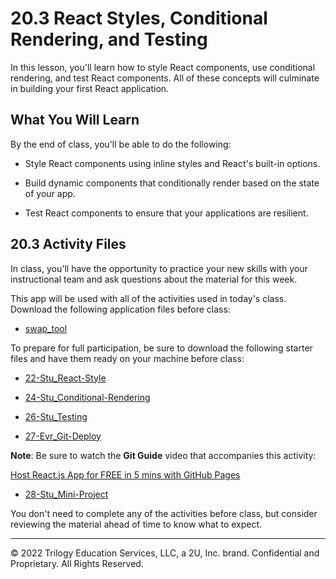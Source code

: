 # 20.3 React Styles, Conditional Rendering, and Testing
In this lesson, you'll learn how to style React components, use conditional rendering, and test React components. All of these concepts will culminate in building your first React application.

## What You Will Learn
By the end of class, you'll be able to do the following:

* Style React components using inline styles and React's built-in options.

* Build dynamic components that conditionally render based on the state of your app.

* Test React components to ensure that your applications are resilient.

## 20.3 Activity Files
In class, you'll have the opportunity to practice your new skills with your instructional team and ask questions about the material for this week.

This app will be used with all of the activities used in today's class. Download the following application files before class:

* [swap_tool](https://static.fullstack-bootcamp.com/lesson-files/20-React/swap_tool.zip)

To prepare for full participation, be sure to download the following starter files and have them ready on your machine before class:

* [22-Stu_React-Style](https://static.fullstack-bootcamp.com/lesson-files/20-React/22-Stu_React-Style.zip)

* [24-Stu_Conditional-Rendering](https://static.fullstack-bootcamp.com/lesson-files/20-React/24-Stu_Conditional-Rendering.zip)

* [26-Stu_Testing](https://static.fullstack-bootcamp.com/lesson-files/20-React/26-Stu_Testing.zip)

* [27-Evr_Git-Deploy](https://static.fullstack-bootcamp.com/lesson-files/20-React/27-Evr_Git-Deploy.zip)

**Note**: Be sure to watch the **Git Guide** video that accompanies this activity:

[Host React.js App for FREE in 5 mins with GitHub Pages](https://www.youtube.com/watch?v=2hM5viLMJpA)

* [28-Stu_Mini-Project](https://static.fullstack-bootcamp.com/lesson-files/20-React/28-Stu_Mini-Project.zip)

You don't need to complete any of the activities before class, but consider reviewing the material ahead of time to know what to expect.

---
© 2022 Trilogy Education Services, LLC, a 2U, Inc. brand. Confidential and Proprietary. All Rights Reserved.
